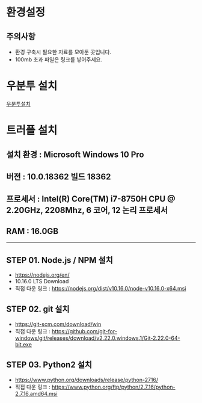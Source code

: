 # 환경설정

## 주의사항
- 환경 구축시 필요한 자료를 모아둔 곳입니다.
- 100mb 초과 파일은 링크를 넣어주세요.

# 우분투 설치
[우분투설치](./우분투설치.md "우분투 설치 설명")

# 트러플 설치

## 설치 환경 : Microsoft Windows 10 Pro
## 버전 : 10.0.18362 빌드 18362
## 프로세서 : Intel(R) Core(TM) i7-8750H CPU @ 2.20GHz, 2208Mhz, 6 코어, 12 논리 프로세서
## RAM : 16.0GB

---
## STEP 01. Node.js / NPM 설치
- https://nodejs.org/en/
- 10.16.0 LTS Download 
- 직접 다운 링크 : https://nodejs.org/dist/v10.16.0/node-v10.16.0-x64.msi

## STEP 02. git 설치
- https://git-scm.com/download/win
- 직접 다운 링크 : https://github.com/git-for-windows/git/releases/download/v2.22.0.windows.1/Git-2.22.0-64-bit.exe

## STEP 03. Python2 설치
- https://www.python.org/downloads/release/python-2716/
- 직접 다운 링크 : https://www.python.org/ftp/python/2.7.16/python-2.7.16.amd64.msi

